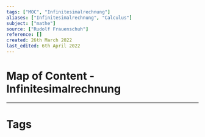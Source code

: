```yaml
---
tags: ["MOC", "Infinitesimalrechnung"]
aliases: ["Infinitesimalrechnung", "Calculus"]
subject: ["mathe"]
source: ["Rudolf Frauenschuh"]
reference: []
created: 26th March 2022
last_edited: 6th April 2022
---
```

# Map of Content - Infinitesimalrechnung
---
# Tags
